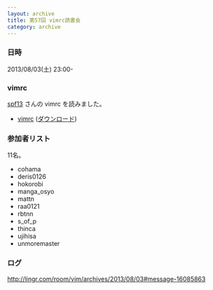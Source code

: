 ```yaml
---
layout: archive
title: 第57回 vimrc読書会
category: archive
---
```


### 日時
2013/08/03(土) 23:00-

### vimrc
[spf13](https://github.com/spf13) さんの vimrc を読みました。

- [vimrc](https://github.com/spf13/spf13-vim/blob/0e4a4ab22d7c61ae53468153a5cb6a810065844b/.vimrc) ([ダウンロード](https://raw.github.com/spf13/spf13-vim/0e4a4ab22d7c61ae53468153a5cb6a810065844b/.vimrc))

### 参加者リスト

11名。

- cohama
- deris0126
- hokorobi
- manga_osyo
- mattn
- raa0121
- rbtnn
- s_of_p
- thinca
- ujihisa
- unmoremaster

### ログ
<http://lingr.com/room/vim/archives/2013/08/03#message-16085863>


